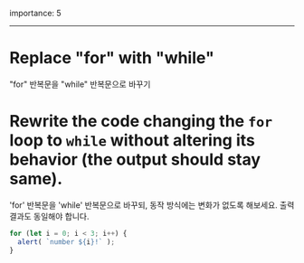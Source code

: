importance: 5

---

# Replace "for" with "while"
 "for" 반복문을  "while" 반복문으로 바꾸기

# Rewrite the code changing the `for` loop to `while` without altering its behavior (the output should stay same).
'for' 반복문을 'while' 반복문으로 바꾸되, 동작 방식에는 변화가 없도록 해보세요. 출력 결과도 동일해야 합니다.

```js run
for (let i = 0; i < 3; i++) {
  alert( `number ${i}!` );
}
```

